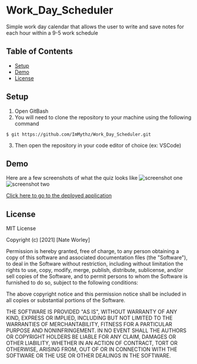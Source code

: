 # Work_Day_Scheduler
Simple work day calendar that allows the user to write and save notes for each hour within a 9-5 work schedule

## Table of Contents
* [Setup](#setup)
* [Demo](#demo)
* [License](#license)
## Setup
1. Open GitBash
2. You will need to clone the repository to your machine using the following command

  `$ git https://github.com/ImMythz/Work_Day_Scheduler.git`
  
3. Then open the repository in your code editor of choice (ex: VSCode)

## Demo
Here are a few screenshots of what the quiz looks like
<img src='docs\assets\images\screenshot1.jpeg' alt='screenshot one'>
<img src='docs\assets\images\screenshot2.jpeg' alt='screenshot two'>

<a href="https://immythz.github.io/Work_Day_Scheduler/" target="_blank">Click here to go to the deployed application</a>

## License
MIT License

Copyright (c) [2021] [Nate Worley]

Permission is hereby granted, free of charge, to any person obtaining a copy
of this software and associated documentation files (the "Software"), to deal
in the Software without restriction, including without limitation the rights
to use, copy, modify, merge, publish, distribute, sublicense, and/or sell
copies of the Software, and to permit persons to whom the Software is
furnished to do so, subject to the following conditions:

The above copyright notice and this permission notice shall be included in all
copies or substantial portions of the Software.

THE SOFTWARE IS PROVIDED "AS IS", WITHOUT WARRANTY OF ANY KIND, EXPRESS OR
IMPLIED, INCLUDING BUT NOT LIMITED TO THE WARRANTIES OF MERCHANTABILITY,
FITNESS FOR A PARTICULAR PURPOSE AND NONINFRINGEMENT. IN NO EVENT SHALL THE
AUTHORS OR COPYRIGHT HOLDERS BE LIABLE FOR ANY CLAIM, DAMAGES OR OTHER
LIABILITY, WHETHER IN AN ACTION OF CONTRACT, TORT OR OTHERWISE, ARISING FROM,
OUT OF OR IN CONNECTION WITH THE SOFTWARE OR THE USE OR OTHER DEALINGS IN THE
SOFTWARE.
```
